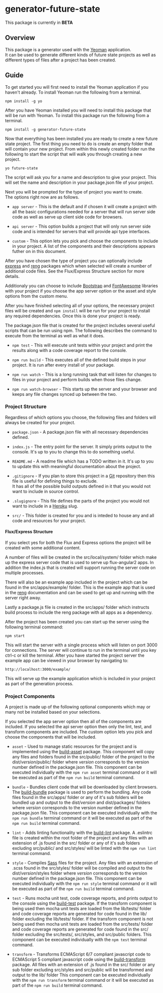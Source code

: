# generator-future-state

This package is currently in **BETA**

## Overview
This package is a generator used with the [Yeoman](http://yeoman.io/) application.  
It can be used to generate different kinds of future state projects as well as different types of files after a project has been created.

## Guide

To get started you will first need to install the Yeoman application if you haven't already.  To install Yeoman run the following
from a terminal.

```
npm install -g yo
```

After you have Yeoman installed you will need to install this package that will be run with Yeoman.
To install this package run the following from a terminal.

```
npm install -g generator-future-state
```

Now that everything has been installed you are ready to create a new future state project.
The first thing you need to do is create an empty folder that will contain your new project.
From within this newly created folder run the following to start the script that will
walk you through creating a new project.

```
yo future-state
```

The script will ask you for a name and description to give your project.
This will set the name and description in your package.json file of your project.

Next you will be prompted for the type of project you want to create.  
The options right now are as follows.

- `app server` - This is the default and if chosen it will create a project with all the basic configurations
needed for a server that will run server side code as well as serve up client side code for browsers.

- `api server` - This option builds a project that will only run server side code and is intended for servers
that will provide api type interfaces.

- `custom` - This option lets you pick and choose the components to include in your project.  A list of the 
components and their descriptions appears futher on in this document.

After you have chosen the type of project you can optionally include [express](https://www.npmjs.com/package/express) and [reng](https://www.npmjs.com/package/reng) packages which when selected will
create a number of additional code files.  See the Flux/Express Structure section for more details.

Additionaly you can choose to include [Bootstrap](http://getbootstrap.com/) and [FontAwesome](https://fortawesome.github.io/Font-Awesome/) libraries with your project if you
choose the app server option or the asset and style options from the custom menu.

After you have finished selecting all of your options, the necessary project files will be created and `npm install`
will be run for your project to install any required dependencies.  Once this is done your project is ready.

The package.json file that is created for the project includes several useful scripts that can be run using npm.
The following describes the command to execute from the terminal as well as what it does.

- `npm test` - This will execute unit tests within your project and print the results along with a code coverage report to the console.

- `npm run build` - This executes all of the defined build steps in your project.  It is run after every install of your package.

- `npm run watch` - This is a long running task that will listen for changes to files in your project and perform builds when those files change.

- `npm run watch-browser` - This starts up the server and your browser and keeps any file changes synced up between the two.

### Project Structure

Regardless of which options you choose, the following files and folders will always be created for your project.

- `package.json` - A package.json file with all necessary dependencies defined.

- `index.js` - The entry point for the server.  It simply prints output to the console.  It's up to you to change this to do something useful.

- `README.md` - A readme file which has a TODO written in it.  It's up to you to update this with meaningful documentation about the project.

- `.gitignore` - If you plan to store this project in a [Git](https://git-scm.com/) repository then this file is useful for defining things to exclude.  
It has all of the possible build outputs defined in it that you would not want to include in source control.

- `.slugignore` - This file defines the parts of the project you would not want to include in a [Heroku](https://www.heroku.com/) slug.

- `src/` - This folder is created for you and is inteded to house any and all code and resources for your project.

#### Flux/Express Structure

If you select yes for both the Flux and Express options the project will be created with some additional content.

A number of files will be created in the src/local/system/ folder which make up the express server code that is used
to serve up flux-angular2 apps.  In addition the index.js that is created will support running the server code on 
multiple processes.

There will also be an example app included in the project which can be found in the src/apps/example/ folder.  This is
the example app that is used in the [reng](https://www.npmjs.com/package/reng) documentation and can be used to get up and running with the server
right away.

Lastly a package.js file is created in the src/apps/ folder which instructs build process to include the reng package
with all apps as a dependency.

After the project has been created you can start up the server using the following terminal command:

```
npm start
```

This will start the server with a single process which will listen on port 3000 for connections.  The server will
continue to run in the terminal until you key ctrl-c or kill the terminal.  After you have 
started the project server the example app can be viewed in your browser by navigating to:

```
http://localhost:3000/example/
```

This will serve up the example application which is included in your project as part of the generation process.

### Project Components 

A project is made up of the following optional components which may or many not be installed based on your selections.

If you selected the app server option then all of the components are included.  If you selected the api server option then only
the lint, test, and transform components are included.  The custom option lets you pick and choose the components that will be included.

- `asset` - Used to manage static resources for the project and is implemented using the [build-asset](https://www.npmjs.com/package/build-asset) package.
This component will copy any files and folders found in the src/public/ folder of the project to the dist/*version*/public/ folder where *version* corresponds to the version number defined in the package.json file.
This component can be executed individually with the `npm run asset` terminal command or it will be executed as part of the `npm run build` terminal command.

- `bundle` - Bundles client code that will be downloaded by client browsers.  The [build-bundle](https://www.npmjs.com/package/build-bundle) package is used to perform the bundling.
Any code files found in the src/apps/ folder or any of it's sub folders will be bundled up and output to the dist/*version* and dist/packages/ folders where *version* corresponds to the version number defined in the package.json file.
This component can be executed individually with the `npm run bundle` terminal command or it will be executed as part of the `npm run build` terminal command. 

- `lint` - Adds linting functionality with the [build-lint](https://www.npmjs.com/package/build-lint) package.  A .eslintrc file is created within the root folder of the project and any 
files with an extension of .js found in the src/ folder or any of it's sub folders excluding src/public/ and src/styles/ will be linted with the `npm run lint` terminal command.

- `style` - Compiles [Sass](http://sass-lang.com/) files for the project.  Any files with an extension of .scss found in the src/styles/ folder will be compiled
and output to the dist/*version*/styles folder where *version* corresponds to the version number defined in the package.json file.
This component can be executed individually with the `npm run style` terminal command or it will be executed as part of the `npm run build` terminal command.

- `test` - Runs mocha unit test, code coverage reports, and prints output to the console using the [build-test](https://www.npmjs.com/package/build-test) package.
If the transform component is being used then mocha unit tests are loaded from the lib/tests/ folder and code coverage reports are generated for code found in the lib/ folder excluding the lib/tests/ folder.
If the transform component is not being used then mocha unit tests are loaded from the src/tests/ folder and code coverage reports are generated for code found in the src/ folder excluding the src/tests/, src/styles, and src/public folders.
This component can be executed individually with the `npm test` terminal command.

- `transform` - Transforms ECMAScript 6/7 compliant javascript code to ECMAScript 5 compliant javascript code using the [build-transform](https://www.npmjs.com/package/build-transform) package.
All files with an extension of .js found in the src/ folder or any sub folder excluding src/styles and src/public will be transformed and output to the lib/ folder
This component can be executed individually with the `npm run transform` terminal command or it will be executed as part of the `npm run build` terminal command.
